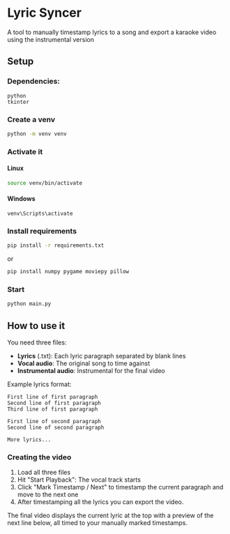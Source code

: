 # Lyric Syncer
A tool to manually timestamp lyrics to a song and export a karaoke video using the instrumental version

## Setup

### Dependencies:
```
python
tkinter
```

### Create a venv
```bash
python -m venv venv
```

### Activate it
#### Linux
```bash
source venv/bin/activate
```
#### Windows
```
venv\Scripts\activate
```

### Install requirements
```bash
pip install -r requirements.txt
```
or
```bash
pip install numpy pygame moviepy pillow
```

### Start
```bash
python main.py
```

## How to use it

You need three files:
- **Lyrics** (.txt): Each lyric paragraph separated by blank lines
- **Vocal audio**: The original song to time against
- **Instrumental audio**: Instrumental for the final video

Example lyrics format:
```
First line of first paragraph
Second line of first paragraph
Third line of first paragraph

First line of second paragraph
Second line of second paragraph

More lyrics...
```

### Creating the video

1. Load all three files
2. Hit "Start Playback": The vocal track starts
3. Click "Mark Timestamp / Next" to timestamp the current paragraph and move to the next one
4. After timestamping all the lyrics you can export the video.

The final video displays the current lyric at the top with a preview of the next line below, 
all timed to your manually marked timestamps.
